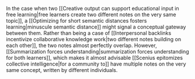 In the case when two [[Creative output can support educational input in free learning|free learners create two different notes on the very same topic]], a [[Optimizing for short semantic distances fosters learning|minuscule semantic distance]] might signal a conceptual gateway between them. Rather than being a case of [[Interpersonal backlinks incentivize collaborative knowledge work|two different notes building on each other]], the two notes almost perfectly overlap. However, [[Summarization forces understanding|summarization forces understanding for both learners]], which makes it almost advisable [[Scenius epitomizes collective intelligence|for a community to]] have multiple notes on the very same concept, written by different individuals.